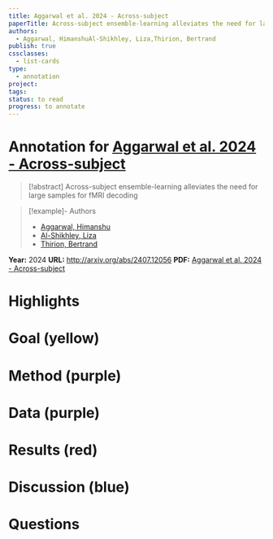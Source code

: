 ```yaml
---
title: Aggarwal et al. 2024 - Across-subject
paperTitle: Across-subject ensemble-learning alleviates the need for large samples for fMRI decoding
authors:
  - Aggarwal, HimanshuAl-Shikhley, Liza,Thirion, Bertrand
publish: true
cssclasses:
  - list-cards
type:
  - annotation
project: 
tags: 
status: to read
progress: to annotate
---
```

# Annotation for [Aggarwal et al. 2024 - Across-subject](Papers/References/Aggarwal%20et%20al.%202024%20-%20Across-subject)

> [!abstract] Across-subject ensemble-learning alleviates the need for large samples for fMRI decoding

> [!example]- Authors
> - [Aggarwal, Himanshu](Aggarwal%2C%20Himanshu)
> - [Al-Shikhley, Liza](Al-Shikhley%2C%20Liza)
> - [Thirion, Bertrand](Thirion%2C%20Bertrand)

**Year:** 2024
**URL:** http://arxiv.org/abs/2407.12056
**PDF:** [Aggarwal et al. 2024 - Across-subject](Papers/PDFs/Aggarwal%20et%20al.%202024%20-%20Across-subject%20ensemble-learning%20alleviates%20the%20need%20for%20large%20samples%20for%20fMRI%20decoding.pdf)

# Highlights


# Goal (yellow)


# Method (purple)


# Data (purple)


# Results (red)


# Discussion (blue)


# Questions

